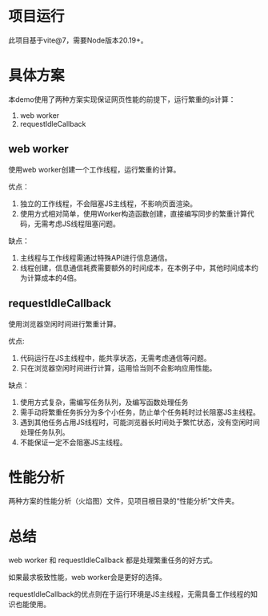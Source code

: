 # 项目运行
此项目基于vite@7，需要Node版本20.19+。



# 具体方案
本demo使用了两种方案实现保证网页性能的前提下，运行繁重的js计算：
1. web worker
2. requestIdleCallback

## web worker
使用web worker创建一个工作线程，运行繁重的计算。

优点：
1. 独立的工作线程，不会阻塞JS主线程，不影响页面渲染。
2. 使用方式相对简单，使用Worker构造函数创建，直接编写同步的繁重计算代码，无需考虑JS线程阻塞问题。

缺点：
1. 主线程与工作线程需通过特殊API进行信息通信。
2. 线程创建，信息通信耗费需要额外的时间成本，在本例子中，其他时间成本约为计算成本的4倍。

## requestIdleCallback
使用浏览器空闲时间进行繁重计算。

优点:
1. 代码运行在JS主线程中，能共享状态，无需考虑通信等问题。
2. 只在浏览器空闲时间进行计算，运用恰当则不会影响应用性能。

缺点：
1. 使用方式复杂，需编写任务队列，及编写函数处理任务
2. 需手动将繁重任务拆分为多个小任务，防止单个任务耗时过长阻塞JS主线程。
3. 遇到其他任务占用JS线程时，可能浏览器长时间处于繁忙状态，没有空闲时间处理任务队列。
4. 不能保证一定不会阻塞JS主线程。

# 性能分析
两种方案的性能分析（火焰图）文件，见项目根目录的“性能分析”文件夹。

# 总结
web worker 和 requestIdleCallback 都是处理繁重任务的好方式。

如果最求极致性能，web worker会是更好的选择。

requestIdleCallback的优点则在于运行环境是JS主线程，无需具备工作线程的知识也能使用。
